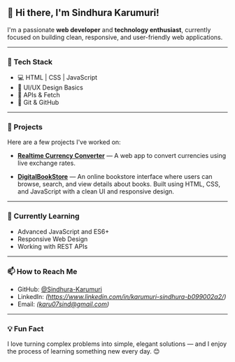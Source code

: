 ## 👋 Hi there, I'm Sindhura Karumuri!

I'm a passionate **web developer** and **technology enthusiast**, currently focused on building clean, responsive, and user-friendly web applications.

---

### 🔧 Tech Stack
- 💻 HTML | CSS | JavaScript  
- 🎨 UI/UX Design Basics  
- 📡 APIs & Fetch  
- 🔧 Git & GitHub  

---

### 🚀 Projects

Here are a few projects I've worked on:

- **[Realtime Currency Converter](https://github.com/Sindhura-Karumuri/realtime-currency-converter)** — A web app to convert currencies using live exchange rates.

- **[DigitalBookStore](https://github.com/Sindhura-Karumuri/DigitalBookStore)** —  An online bookstore interface where users can browse, search, and view details about books. Built using HTML, CSS, and JavaScript with a clean UI and responsive design.

---

### 🌱 Currently Learning

- Advanced JavaScript and ES6+  
- Responsive Web Design  
- Working with REST APIs  

---

### 📫 How to Reach Me

- GitHub: [@Sindhura-Karumuri](https://github.com/Sindhura-Karumuri)  
- LinkedIn: *(https://www.linkedin.com/in/karumuri-sindhura-b099002a2/)*  
- Email: *(karu07sind@gmail.com)*

---

### 💡 Fun Fact

I love turning complex problems into simple, elegant solutions — and I enjoy the process of learning something new every day. 😊
